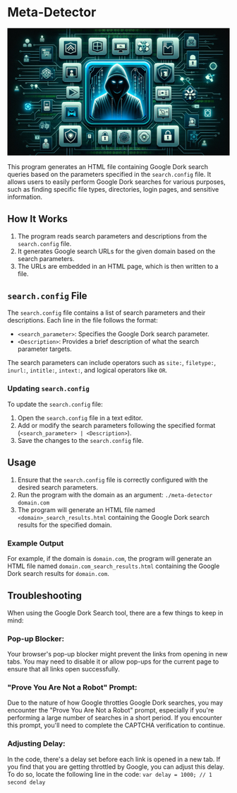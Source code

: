 # Meta-Detector
![Meta Detector](images/meta-detector.jpg)

This program generates an HTML file containing Google Dork search queries based on the parameters specified in the `search.config` file. It allows users to easily perform Google Dork searches for various purposes, such as finding specific file types, directories, login pages, and sensitive information.

## How It Works

1. The program reads search parameters and descriptions from the `search.config` file.
2. It generates Google search URLs for the given domain based on the search parameters.
3. The URLs are embedded in an HTML page, which is then written to a file.

## `search.config` File

The `search.config` file contains a list of search parameters and their descriptions. Each line in the file follows the format:
- `<search_parameter>`: Specifies the Google Dork search parameter.
- `<Description>`: Provides a brief description of what the search parameter targets.

The search parameters can include operators such as `site:`, `filetype:`, `inurl:`, `intitle:`, `intext:`, and logical operators like `OR`.

### Updating `search.config`

To update the `search.config` file:
1. Open the `search.config` file in a text editor.
2. Add or modify the search parameters following the specified format (`<search_parameter> | <Description>`).
3. Save the changes to the `search.config` file.

## Usage

1. Ensure that the `search.config` file is correctly configured with the desired search parameters.
2. Run the program with the domain as an argument: `./meta-detector domain.com`
3. The program will generate an HTML file named `<domain>_search_results.html` containing the Google Dork search results for the specified domain.

### Example Output

For example, if the domain is `domain.com`, the program will generate an HTML file named `domain.com_search_results.html` containing the Google Dork search results for `domain.com`.

## Troubleshooting

When using the Google Dork Search tool, there are a few things to keep in mind:

### Pop-up Blocker:
Your browser's pop-up blocker might prevent the links from opening in new tabs. You may need to disable it or allow pop-ups for the current page to ensure that all links open successfully.

### "Prove You Are Not a Robot" Prompt:
Due to the nature of how Google throttles Google Dork searches, you may encounter the "Prove You Are Not a Robot" prompt, especially if you're performing a large number of searches in a short period. If you encounter this prompt, you'll need to complete the CAPTCHA verification to continue.

### Adjusting Delay:
In the code, there's a delay set before each link is opened in a new tab. If you find that you are getting throttled by Google, you can adjust this delay. To do so, locate the following line in the code: `var delay = 1000; // 1 second delay`
